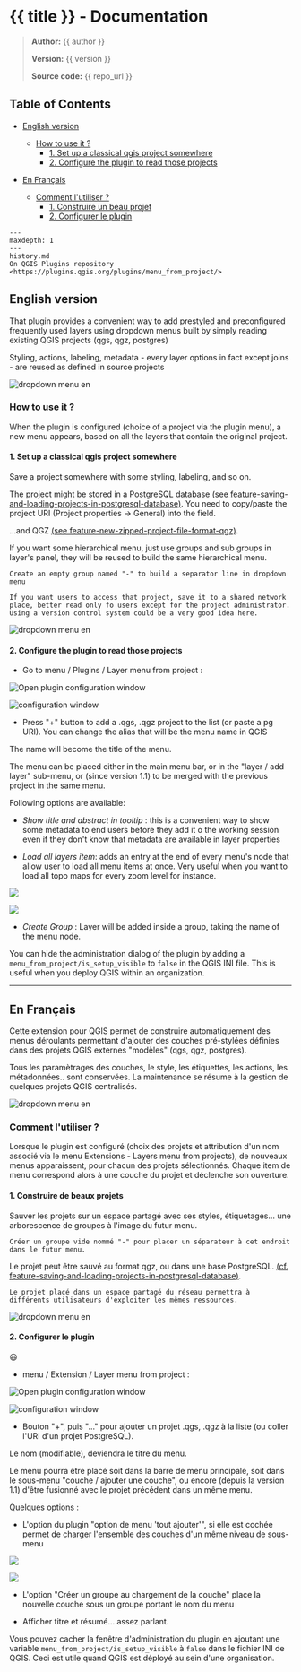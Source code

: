 # {{ title }} - Documentation

> **Author:** {{ author }}
>
> **Version:** {{ version }}
>
> **Source code:** {{ repo_url }}

## Table of Contents

- [English version](#english-version)

  - [How to use it ?](#how-to-use-it-)
    - [1. Set up a classical qgis project somewhere](#1-set-up-a-classical-qgis-project-somewhere)
    - [2. Configure the plugin to read those projects](#2-configure-the-plugin-to-read-those-projects)

- [En Français](#en-francais)
  - [Comment l'utiliser ?](#comment-lutiliser-)
    - [1. Construire un beau projet](#1-construire-un-beau-projet)
    - [2. Configurer le plugin](#2-configurer-le-plugin)

```{toctree}
---
maxdepth: 1
---
history.md
On QGIS Plugins repository <https://plugins.qgis.org/plugins/menu_from_project/>
```

## English version

That plugin provides a convenient way to add prestyled and preconfigured frequently used layers using dropdown menus built by simply reading existing QGIS projects (qgs, qgz, postgres)

Styling, actions, labeling, metadata - every layer options in fact except joins - are reused as defined in source projects

![dropdown menu en](static/drop_down_menu_en.png)

### How to use it ?

When the plugin is configured (choice of a project via the plugin menu), a new menu appears, based on all the layers that contain the original project.

#### 1. Set up a classical qgis project somewhere

Save a project somewhere with some styling, labeling, and so on.

The project might be stored in a PostgreSQL database [(see feature-saving-and-loading-projects-in-postgresql-database)](https://qgis.org/en/site/forusers/visualchangelog32/index.html#feature-saving-and-loading-projects-in-postgresql-database). You need to copy/paste the project URI (Project properties -> General) into the field.

...and QGZ [(see feature-new-zipped-project-file-format-qgz)](https://qgis.org/en/site/forusers/visualchangelog30/index.html#feature-new-zipped-project-file-format-qgz).

If you want some hierarchical menu, just use groups and sub groups in layer's panel, they will be reused to build the same hierarchical menu.

```{tip}
Create an empty group named "-" to build a separator line in dropdown menu
```

```{note}
If you want users to access that project, save it to a shared network place, better read only fo users except for the project administrator. Using a version control system could be a very good idea here.
```

![dropdown menu en](static/mapping.png)

#### 2. Configure the plugin to read those projects

- Go to menu / Plugins / Layer menu from project :

![Open plugin configuration window](static/config_window_access_en.png)

![configuration window](static/config_window_en.png)

- Press "+" button to add a .qgs, .qgz project to the list (or paste a pg URI).
  You can change the alias that will be the menu name in QGIS

The name will become the title of the menu.

The menu can be placed either in the main menu bar, or in the "layer / add layer" sub-menu, or (since version 1.1) to be merged with the previous project in the same menu.

Following options are available:

- _Show title and abstract in tooltip_ : this is a convenient way to show some metadata to end users before they add it o the working session even if they don't know that metadata are available in layer properties

- _Load all layers item_: adds an entry at the end of every menu's node that allow user to load all menu items at once. Very useful when you want to load all topo maps for every zoom level for instance.

![](static/add_all_option_en.png)

![](static/add_group_option_en.png)

- _Create Group_ : Layer will be added inside a group, taking the name of the menu node.

You can hide the administration dialog of the plugin by adding a `menu_from_project/is_setup_visible` to `false` in the QGIS INI file. This is useful when you deploy QGIS within an organization.

---

## En Français

Cette extension pour QGIS permet de construire automatiquement des menus déroulants permettant d'ajouter des couches pré-stylées définies dans des projets QGIS externes "modèles" (qgs, qgz, postgres).

Tous les paramètrages des couches, le style, les étiquettes, les actions, les métadonnées.. sont conservées. La maintenance se résume à la gestion de quelques projets QGIS centralisés.

![dropdown menu en](static/drop_down_menu_fr.png)

### Comment l'utiliser ?

Lorsque le plugin est configuré (choix des projets et attribution d'un nom associé via le menu Extensions - Layers menu from projects), de nouveaux menus apparaissent, pour chacun des projets sélectionnés. Chaque item de menu correspond alors à une couche du projet et déclenche son ouverture.

#### 1. Construire de beaux projets

Sauver les projets sur un espace partagé avec ses styles, étiquetages... une arborescence de groupes à l'image du futur menu.

```{tip}
Créer un groupe vide nommé "-" pour placer un séparateur à cet endroit dans le futur menu.
```

Le projet peut être sauvé au format qgz, ou dans une base PostgreSQL. [(cf. feature-saving-and-loading-projects-in-postgresql-database)](https://qgis.org/en/site/forusers/visualchangelog32/index.html#feature-saving-and-loading-projects-in-postgresql-database).

```{note}
Le projet placé dans un espace partagé du réseau permettra à différents utilisateurs d'exploiter les mêmes ressources.
```

![dropdown menu en](static/mapping.png)

#### 2. Configurer le plugin

:smiley:

- menu / Extension / Layer menu from project :

![Open plugin configuration window](static/config_window_access_fr.png)

![configuration window](static/config_window_fr.png)

- Bouton "+", puis "..." pour ajouter un projet .qgs, .qgz à la liste (ou coller l'URI d'un projet PostgreSQL).

Le nom (modifiable), deviendra le titre du menu.

Le menu pourra être placé soit dans la barre de menu principale, soit dans le sous-menu "couche / ajouter une couche", ou encore (depuis la version 1.1) d'être fusionné avec le projet précédent dans un même menu.

Quelques options :

- L'option du plugin "option de menu 'tout ajouter'", si elle est cochée permet de charger l'ensemble des couches d'un même niveau de sous-menu

![](static/add_all_option_fr.png)

![](static/add_group_option_fr.png)

- L'option "Créer un groupe au chargement de la couche" place la nouvelle couche sous un groupe portant le nom du menu

- Afficher titre et résumé... assez parlant.

Vous pouvez cacher la fenêtre d'administration du plugin en ajoutant une variable `menu_from_project/is_setup_visible` à `false` dans le fichier INI de QGIS. Ceci est utile quand QGIS est déployé au sein d'une organisation.

